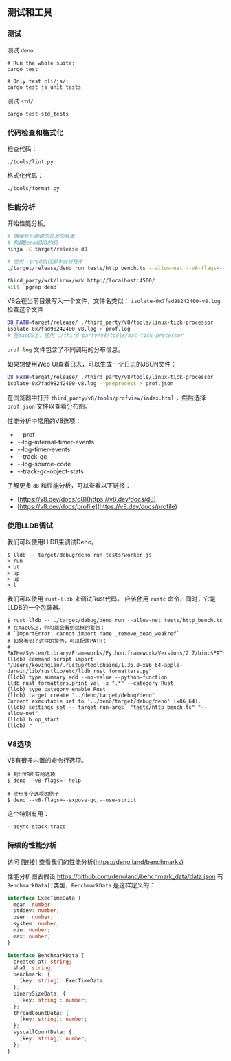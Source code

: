 ## 测试和工具

### 测试

测试 `deno`:

```shell
# Run the whole suite:
cargo test

# Only test cli/js/:
cargo test js_unit_tests
```

测试 `std/`:

```shell
cargo test std_tests
```

### 代码检查和格式化

检查代码：

```shell
./tools/lint.py
```

格式化代码：

```shell
./tools/format.py
```

### 性能分析

开始性能分析,

```sh
# 确保我们构建的是发布版本
# 构建Deno和V8的d8
ninja -C target/release d8

# 使用--prod执行脚本分析程序
./target/release/deno run tests/http_bench.ts --allow-net --v8-flags=--prof &

third_party/wrk/linux/wrk http://localhost:4500/
kill `pgrep deno`
```

V8会在当前目录写入一个文件，文件名类似：
`isolate-0x7fad98242400-v8.log`. 检查这个文件

```sh
D8_PATH=target/release/ ./third_party/v8/tools/linux-tick-processor
isolate-0x7fad98242400-v8.log > prof.log
# 在macOS上，使用 ./third_party/v8/tools/mac-tick-processor
```

`prof.log` 文件包含了不同调用的分布信息。

如果想使用Web UI查看日志，可以生成一个日志的JSON文件：

```sh
D8_PATH=target/release/ ./third_party/v8/tools/linux-tick-processor
isolate-0x7fad98242400-v8.log --preprocess > prof.json
```

在浏览器中打开 `third_party/v8/tools/profview/index.html` ，然后选择 `prof.json` 文件以查看分布图。

性能分析中常用的V8选项：

- --prof
- --log-internal-timer-events
- --log-timer-events
- --track-gc
- --log-source-code
- --track-gc-object-stats

了解更多 `d8` 和性能分析，可以查看以下链接：

- [https://v8.dev/docs/d8](https://v8.dev/docs/d8)
- [https://v8.dev/docs/profile](https://v8.dev/docs/profile)

### 使用LLDB调试

我们可以使用LLDB来调试Deno。

```shell
$ lldb -- target/debug/deno run tests/worker.js
> run
> bt
> up
> up
> l
```

我们可以使用 `rust-lldb` 来调试Rust代码。
应该使用 `rustc` 命令，同时，它是LLDB的一个包装器。

```shell
$ rust-lldb -- ./target/debug/deno run --allow-net tests/http_bench.ts
# 在macOS上，你可能会看到这样的警告：
# `ImportError: cannot import name _remove_dead_weakref`
# 如果看到了这样的警告，可以配置PATH：
# PATH=/System/Library/Frameworks/Python.framework/Versions/2.7/bin:$PATH
(lldb) command script import "/Users/kevinqian/.rustup/toolchains/1.36.0-x86_64-apple-darwin/lib/rustlib/etc/lldb_rust_formatters.py"
(lldb) type summary add --no-value --python-function lldb_rust_formatters.print_val -x ".*" --category Rust
(lldb) type category enable Rust
(lldb) target create "../deno/target/debug/deno"
Current executable set to '../deno/target/debug/deno' (x86_64).
(lldb) settings set -- target.run-args  "tests/http_bench.ts" "--allow-net"
(lldb) b op_start
(lldb) r
```

### V8选项

V8有很多内置的命令行选项。

```shell
# 列出V8所有的选项
$ deno --v8-flags=--help

# 使用多个选项的例子
$ deno --v8-flags=--expose-gc,--use-strict
```

这个特别有用：

```
--async-stack-trace
```

### 持续的性能分析

访问 [链接] 查看我们的性能分析(https://deno.land/benchmarks)

性能分析图表假设
https://github.com/denoland/benchmark_data/data.json 有
`BenchmarkData[]`类型，`BenchmarkData` 是这样定义的：

```ts
interface ExecTimeData {
  mean: number;
  stddev: number;
  user: number;
  system: number;
  min: number;
  max: number;
}

interface BenchmarkData {
  created_at: string;
  sha1: string;
  benchmark: {
    [key: string]: ExecTimeData;
  };
  binarySizeData: {
    [key: string]: number;
  };
  threadCountData: {
    [key: string]: number;
  };
  syscallCountData: {
    [key: string]: number;
  };
}
```